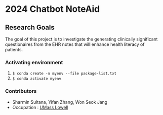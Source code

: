 # 2024 Chatbot NoteAid

## Research Goals 
The goal of this project is to investigate the generating clinically significant questionaires from the EHR notes that will enhance health literacy of patients. 

### Activating environment
1. `$ conda create -n myenv --file package-list.txt`
2. `$ conda activate myenv`

### Contributors
- Sharmin Sultana, Yifan Zhang, Won Seok Jang
- Occupation : [UMass Lowell](www.naver.com)

